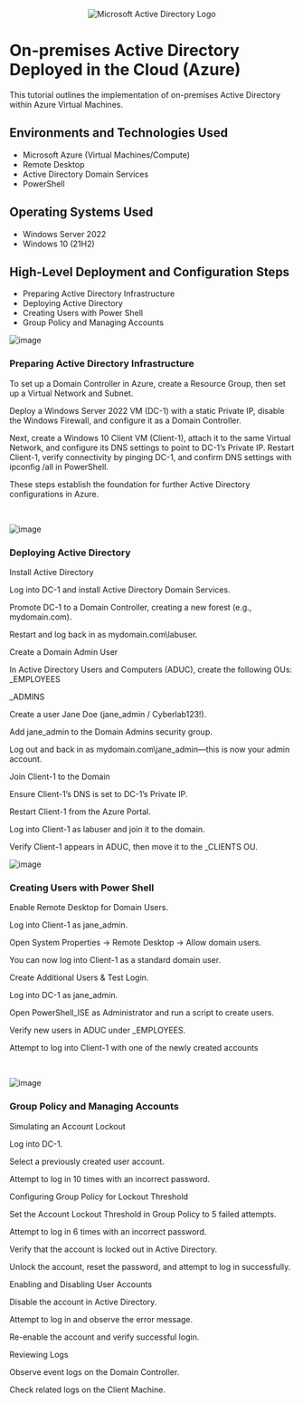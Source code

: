 <p align="center">
<img src="https://i.imgur.com/pU5A58S.png" alt="Microsoft Active Directory Logo"/>
</p>

<h1>On-premises Active Directory Deployed in the Cloud (Azure)</h1>
This tutorial outlines the implementation of on-premises Active Directory within Azure Virtual Machines.<br />




<h2>Environments and Technologies Used</h2>

- Microsoft Azure (Virtual Machines/Compute)
- Remote Desktop
- Active Directory Domain Services
- PowerShell

<h2>Operating Systems Used </h2>

- Windows Server 2022
- Windows 10 (21H2)

<h2>High-Level Deployment and Configuration Steps</h2>

-  Preparing Active Directory Infrastructure
-  Deploying Active Directory
-  Creating Users with Power Shell
-  Group Policy and Managing Accounts


![image](https://github.com/user-attachments/assets/ed823a33-e651-497e-822e-3b88b0594c04)

<h3>Preparing Active Directory Infrastructure</h3>
<p>

To set up a Domain Controller in Azure, create a Resource Group, then set up a Virtual Network and Subnet. 

Deploy a Windows Server 2022 VM (DC-1) with a static Private IP, disable the Windows Firewall, and configure it as a Domain Controller. 

Next, create a Windows 10 Client VM (Client-1), attach it to the same Virtual Network, and configure its DNS settings to point to DC-1’s Private IP. Restart Client-1, verify connectivity by pinging DC-1, and confirm DNS settings with ipconfig /all in PowerShell. 

These steps establish the foundation for further Active Directory configurations in Azure.


</p>
<br />

![image](https://github.com/user-attachments/assets/9a8a322b-5d82-4e03-a313-25b8152bbe45)

<h3>Deploying Active Directory</h3>
<p>
Install Active Directory
  
Log into DC-1 and install Active Directory Domain Services.

Promote DC-1 to a Domain Controller, creating a new forest (e.g., mydomain.com).

Restart and log back in as mydomain.com\labuser.

Create a Domain Admin User

In Active Directory Users and Computers (ADUC), create the following OUs:
_EMPLOYEES

_ADMINS

Create a user Jane Doe (jane_admin / Cyberlab123!).

Add jane_admin to the Domain Admins security group.

Log out and back in as mydomain.com\jane_admin—this is now your admin account.

Join Client-1 to the Domain

Ensure Client-1’s DNS is set to DC-1’s Private IP.

Restart Client-1 from the Azure Portal.

Log into Client-1 as labuser and join it to the domain.

Verify Client-1 appears in ADUC, then move it to the _CLIENTS OU.

![image](https://github.com/user-attachments/assets/7b5c660e-da04-4b2a-a31b-a85781a5c911)

<h3>Creating Users with Power Shell</h3>
<p>
Enable Remote Desktop for Domain Users.
  
Log into Client-1 as jane_admin.

Open System Properties → Remote Desktop → Allow domain users.

You can now log into Client-1 as a standard domain user.

Create Additional Users & Test Login.

Log into DC-1 as jane_admin.

Open PowerShell_ISE as Administrator and run a script to create users.

Verify new users in ADUC under _EMPLOYEES.

Attempt to log into Client-1 with one of the newly created accounts

</p>
<br />

![image](https://github.com/user-attachments/assets/03a08c15-81f8-47f6-afb2-f146839dc457)
<h3>Group Policy and Managing Accounts</h3>

<p>
Simulating an Account Lockout

Log into DC-1.

Select a previously created user account.

Attempt to log in 10 times with an incorrect password.

Configuring Group Policy for Lockout Threshold

Set the Account Lockout Threshold in Group Policy to 5 failed attempts.

Attempt to log in 6 times with an incorrect password.

Verify that the account is locked out in Active Directory.

Unlock the account, reset the password, and attempt to log in successfully.

Enabling and Disabling User Accounts

Disable the account in Active Directory.

Attempt to log in and observe the error message.

Re-enable the account and verify successful login.

Reviewing Logs

Observe event logs on the Domain Controller.

Check related logs on the Client Machine.
</p>
<br />
